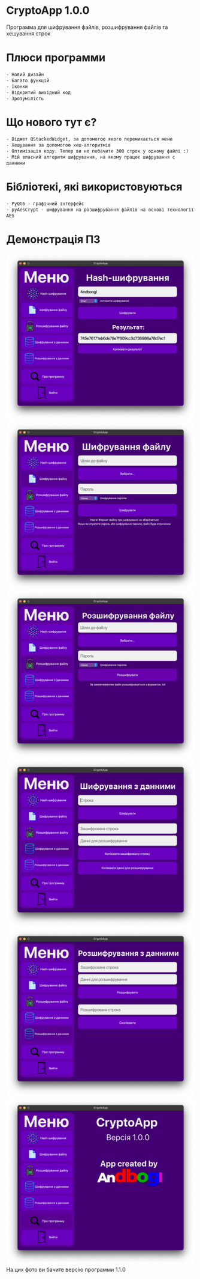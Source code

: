 # CryptoApp 1.0.0
Программа для шифрування файлів, розшифрування файлів та хешування строк

# Плюси программи
    - Новий дизайн
    - Багато функцій
    - Іконки
    - Відкритий вихідний код
    - Зрозумілість

# Що нового тут є?
    - Віджет QStackedWidget, за допомогою якого перемикається меню
    - Хешування за допомогою хеш-алгоритмів
    - Оптимізація коду. Тепер ви не побачите 300 строк у одному файлі :)
    - Мій власний алгоритм шифрування, на якому працює шифрування с данними

# Бібліотекі, які використовуються
    - PyQt6 - графічний інтерфейс
    - pyAesCrypt - шифрування на розшифрування файлів на основі технології AES

# Демонстрація ПЗ
<img src='app_photos/app1.png'>
<img src='app_photos/app2.png'>
<img src='app_photos/app3.png'>
<img src='app_photos/app4.png'>
<img src='app_photos/app5.png'>
<img src='app_photos/app6.png'>
На цих фото ви бачите версію программи 1.1.0